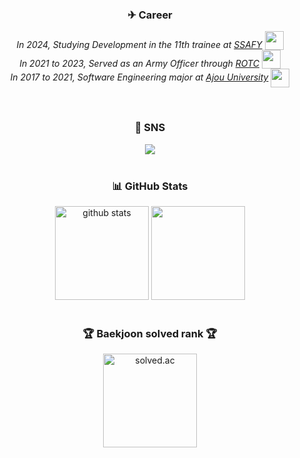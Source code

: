 <div align="center">
  <h3>✈ Career </h3>
  <p>
    <em>
      In 2024, Studying Development in the 11th trainee at <a href="https://www.ssafy.com">SSAFY</a>
      <img src="https://media.giphy.com/media/WFZvB7VIXBgiz3oDXE/giphy.gif" width="30" style="vertical-align: text-bottom;"> 
      <br>
      In 2021 to 2023, Served as an Army Officer through
      <a href="https://www.rotc.or.kr">ROTC</a>
      <img src="https://media.giphy.com/media/GWlerkQd6iem5W3OZi/giphy.gif" width="30" style="vertical-align: text-bottom;"> 
      <br>
      In 2017 to 2021, Software Engineering major at
      <a href="http://www.ajou.ac.kr">Ajou University</a>
      <img src="https://media.giphy.com/media/dBrXAuiJQpBTgFhHFH/giphy.gif" width="30" style="vertical-align: middle;">
      <br>
    </em>
  </p>
<br>
  <h3>🎨 SNS</h3>
    <div>
        <a href="https://blog.naver.com/gnsals0904">
            <img src="https://img.shields.io/badge/Blog-03C75A?style=flat&logo=Blogger&logoColor=white"/>
        </a>
    </div>
    <br>
    <div>
        <h3>📊 GitHub Stats </h3>
    </div>
    <div>
        <img
                src="https://github-readme-stats.vercel.app/api?username=gnsals0904&show_icons=true&theme=tokyonight&hide_border=true"
                height="150"
                alt="github stats"
        />
        <img
                src="https://github-readme-stats.vercel.app/api/top-langs/?username=gnsals0904&theme=tokyonight&hide_border=true"
                height="150"
        />
    </div>
    <br>
    <div>
        <h3>🏆 Baekjoon solved rank 🏆</h3>
    </div>
    <div>
        <img
                src="http://mazassumnida.wtf/api/v2/generate_badge?boj=gnsals0914"
                height="150"
                alt="solved.ac"
        />
</div>
